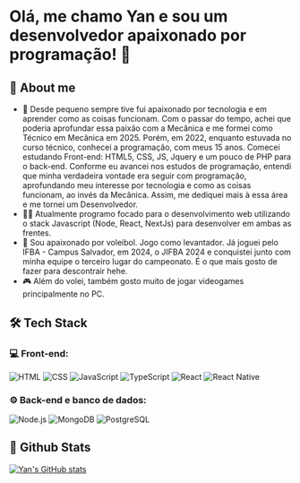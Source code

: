# Olá, me chamo Yan e sou um desenvolvedor apaixonado por programação! 👋

## 👑 **About me**

- 📜 Desde pequeno sempre tive fui apaixonado por tecnologia e em aprender como as coisas funcionam. Com o passar do tempo, achei que poderia aprofundar essa paixão com a Mecânica e me formei como Técnico em Mecânica em 2025. Porém, em 2022, enquanto estuvada no curso técnico, conhecei a programação, com meus 15 anos. Comecei estudando Front-end: HTML5, CSS, JS, Jquery e um pouco de PHP para o back-end. Conforme eu avancei nos estudos de programação, entendi que minha verdadeira vontade era seguir com programação, aprofundando meu interesse por tecnologia e como as coisas funcionam, ao invés da Mecânica. Assim, me dediquei mais à essa área e me tornei um Desenvolvedor.
- 🧑‍💻 Atualmente programo focado para o desenvolvimento web utilizando o stack Javascript (Node, React, NextJs) para desenvolver em ambas as frentes.
- 🏐 Sou apaixonado por voleibol. Jogo como levantador. Já joguei pelo IFBA - Campus Salvador, em 2024, o JIFBA 2024 e conquistei junto com minha equipe o terceiro lugar do campeonato. É o que mais gosto de fazer para descontrair hehe.
- 🎮 Além do volei, também gosto muito de jogar videogames principalmente no PC.

## 🛠  **Tech Stack**

### 💻 Front-end:
![HTML](https://img.shields.io/badge/HTML-%23E34F26.svg?style=flat-square&logo=html5&logoColor=white)
![CSS](https://img.shields.io/badge/CSS-%231572B6.svg?style=flat-square&logo=css3&logoColor=white)
![JavaScript](https://img.shields.io/badge/JavaScript-%23F7DF1E.svg?style=flat-square&logo=javascript&logoColor=black)
![TypeScript](https://img.shields.io/badge/TypeScript-%233178C6.svg?style=flat-square&logo=typescript&logoColor=white)
![React](https://img.shields.io/badge/React-%2361DAFB.svg?style=flat-square&logo=react&logoColor=black)
![React Native](https://img.shields.io/badge/React_Native-%2361DAFB.svg?style=flat-square&logo=react&logoColor=black)

### ⚙️ Back-end e banco de dados:
![Node.js](https://img.shields.io/badge/Node.js-%23339933.svg?style=flat-square&logo=nodedotjs&logoColor=white)
![MongoDB](https://img.shields.io/badge/MongoDB-%2347A248.svg?style=flat-square&logo=mongodb&logoColor=white)
![PostgreSQL](https://img.shields.io/badge/PostgreSQL-%234169E1.svg?style=flat-square&logo=postgresql&logoColor=white)



## 🚀 **Github Stats**
[![Yan's GitHub stats](https://github-readme-stats.vercel.app/api?username=YFD3v)](https://github.com/YFD3v/github-readme-stats&show_icons=true&theme=cobalt)
<!--
**YFD3v/YFD3v** is a ✨ _special_ ✨ repository because its `README.md` (this file) appears on your GitHub profile.

Here are some ideas to get you started:

- 🔭 I’m currently working on ...
- 🌱 I’m currently learning ...
- 👯 I’m looking to collaborate on ...
- 🤔 I’m looking for help with ...
- 💬 Ask me about ...
- 📫 How to reach me: ...
- 😄 Pronouns: ...
- ⚡ Fun fact: ...
-->
